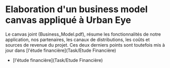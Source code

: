 # Elaboration d'un business model canvas appliqué à Urban Eye

Le canvas joint (Business_Model.pdf), résume les fonctionnalités de notre application, nos partenaires, 
les canaux de distributions, les coûts et sources de revenue du projet. Ces deux derniers points sont toutefois mis à jour 
dans [l'étude financière](Task/Etude Financière) 

- [l'étude financière](Task/Etude Financière) 
